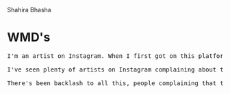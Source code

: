 Shahira Bhasha

# WMD's
<pre>
I'm an artist on Instagram. When I first got on this platform, it was after some internal debating and short periods of research into whether or not having an Instagram account would really be useful to an artist. I'm usually not on social media, and have little experience with navigating them. So tags? Followers? Likes? I didn't know how to maneuver through much of this territory, and stay on the fringes of Instagram, posting some sketches every week to have a public account of my art progress. While I've been on here, I've seen many people complain about the Instagram algorithm. It's common enough to see captions like, "Here is my offering today to the Instagram algorithm," "Linked in my bio are some ways you can use Instagram's algorithm to work for you," "Here are some tags that Instagram's algorithm promotes," "Instagram's algorithm is shit and it's affecting my mental health so I'm leaving this toxic platform."

I've seen plenty of artists on Instagram complaining about this mystical thing called "the Instagram algorithm," though I didn't understand what this algorithm was, or how it was used, just that if you wanted views, you had to talk to someone who knew more about this algorithm/has been able to be popular through this algorithm, and learn from them. I'm not too interested in social media yet, so I've yet to do any of that. But I know enough to know this-- there are plenty of artists suffering because they can't figure out how to get noticed by Instagram's algorithm, how to get their work in front of people (and their own followers) so they can have their work appreciated. Recently, there have been posts that say "Instagram is only showing your art to 1 out 7 of your followers," "Instagram doesn't value likes, it values comments, so please leave a comment if you want to support my art," "I don't know why, but adding this audio to my reels gets my art views, so here I go," "Instagram supports sketches and not completed work, so here it is," "I'm posting a few art memes because the algorithm likes relatable content," etc.

There's been backlash to all this, people complaining that the platform is turning artists     into "content creators," turning them into people creating content solely to cater to an algorithm no one really understands, in order to get views. There's been some artists who've gotten fed-up with cropping their work into squares (or doing all their work on square canvases to begin with), or their favorite artists getting significantly fewer followers than artists who post lower-quality content that works with the algorithm. The medium is painfully starting to affect its content, in this case. Artists are making art <em>for</em> this algorithm. I would classify that as a WMD (weapon of math destruction).
</pre>
